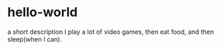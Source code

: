 # hello-world
a short description
I play a lot of video games, then eat food, and then sleep(when I can).
